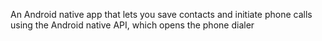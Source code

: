 An Android native app that lets you save contacts and initiate phone calls using the Android native API, which opens the phone dialer
